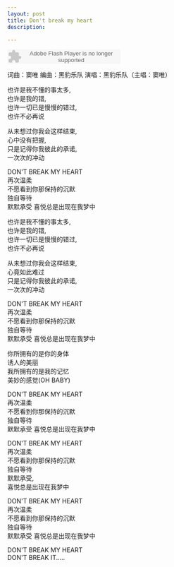 ```yaml
---
layout: post
title: Don't break my heart
description: 

---
```


<embed src="http://www.xiami.com/widget/0_385909/singlePlayer.swf" type="application/x-shockwave-flash" width="257" height="33" wmode="transparent"></embed>

词曲：窦唯
编曲：黑豹乐队
演唱：黑豹乐队（主唱：窦唯）

也许是我不懂的事太多,  
也许是我的错,  
也许一切已是慢慢的错过,  
也许不必再说  

从未想过你我会这样结束,  
心中没有把握,  
只是记得你我彼此的承诺,  
一次次的冲动 

DON'T BREAK MY HEART  
再次温柔  
不愿看到你那保持的沉默  
独自等待  
默默承受 
喜悦总是出现在我梦中  

也许是我不懂的事太多,  
也许是我的错,  
也许一切已是慢慢的错过,  
也许不必再说  

从未想过你我会这样结束,  
心竟如此难过  
只是记得你我彼此的承诺,  
一次次的冲动  

DON'T BREAK MY HEART  
再次温柔  
不愿看到你那保持的沉默  
独自等待  
默默承受 
喜悦总是出现在我梦中  

你所拥有的是你的身体  
诱人的美丽  
我所拥有的是我的记忆  
美妙的感觉(OH BABY)  

DON'T BREAK MY HEART  
再次温柔  
不愿看到你那保持的沉默  
独自等待  
默默承受 
喜悦总是出现在我梦中  

DON'T BREAK MY HEART  
再次温柔  
不愿看到你那保持的沉默  
独自等待  
默默承受,  
喜悦总是出现在我梦中  

DON'T BREAK MY HEART  
再次温柔  
不愿看到你那保持的沉默  
独自等待  
默默承受 
喜悦总是出现在我梦中 

DON'T BREAK MY HEART  
DON'T BREAK IT..... 




